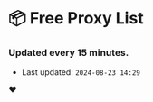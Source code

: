 # :package: Free Proxy List
### Updated every 15 minutes.

- Last updated: `2024-08-23 14:29`

:heart:
